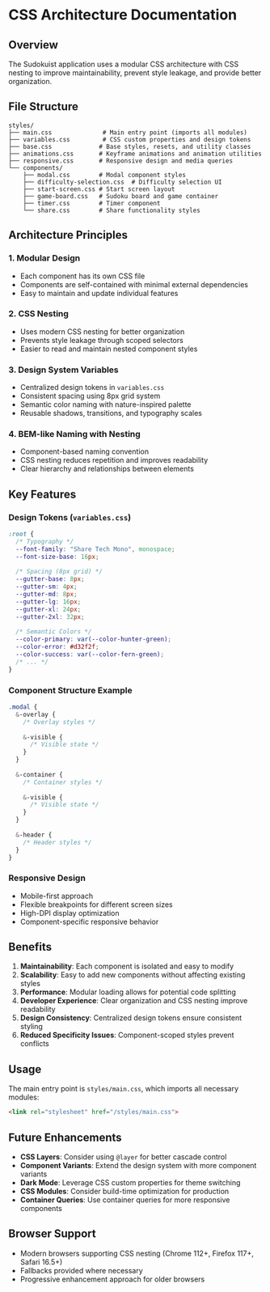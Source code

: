 # CSS Architecture Documentation

## Overview
The Sudokuist application uses a modular CSS architecture with CSS nesting to improve maintainability, prevent style leakage, and provide better organization.

## File Structure

```
styles/
├── main.css              # Main entry point (imports all modules)
├── variables.css         # CSS custom properties and design tokens
├── base.css             # Base styles, resets, and utility classes
├── animations.css       # Keyframe animations and animation utilities
├── responsive.css       # Responsive design and media queries
└── components/
    ├── modal.css        # Modal component styles
    ├── difficulty-selection.css  # Difficulty selection UI
    ├── start-screen.css # Start screen layout
    ├── game-board.css   # Sudoku board and game container
    ├── timer.css        # Timer component
    └── share.css        # Share functionality styles
```

## Architecture Principles

### 1. **Modular Design**
- Each component has its own CSS file
- Components are self-contained with minimal external dependencies
- Easy to maintain and update individual features

### 2. **CSS Nesting**
- Uses modern CSS nesting for better organization
- Prevents style leakage through scoped selectors
- Easier to read and maintain nested component styles

### 3. **Design System Variables**
- Centralized design tokens in `variables.css`
- Consistent spacing using 8px grid system
- Semantic color naming with nature-inspired palette
- Reusable shadows, transitions, and typography scales

### 4. **BEM-like Naming with Nesting**
- Component-based naming convention
- CSS nesting reduces repetition and improves readability
- Clear hierarchy and relationships between elements

## Key Features

### Design Tokens (`variables.css`)
```css
:root {
  /* Typography */
  --font-family: "Share Tech Mono", monospace;
  --font-size-base: 16px;
  
  /* Spacing (8px grid) */
  --gutter-base: 8px;
  --gutter-sm: 4px;
  --gutter-md: 8px;
  --gutter-lg: 16px;
  --gutter-xl: 24px;
  --gutter-2xl: 32px;
  
  /* Semantic Colors */
  --color-primary: var(--color-hunter-green);
  --color-error: #d32f2f;
  --color-success: var(--color-fern-green);
  /* ... */
}
```

### Component Structure Example
```css
.modal {
  &-overlay {
    /* Overlay styles */
    
    &-visible {
      /* Visible state */
    }
  }
  
  &-container {
    /* Container styles */
    
    &-visible {
      /* Visible state */
    }
  }
  
  &-header {
    /* Header styles */
  }
}
```

### Responsive Design
- Mobile-first approach
- Flexible breakpoints for different screen sizes
- High-DPI display optimization
- Component-specific responsive behavior

## Benefits

1. **Maintainability**: Each component is isolated and easy to modify
2. **Scalability**: Easy to add new components without affecting existing styles
3. **Performance**: Modular loading allows for potential code splitting
4. **Developer Experience**: Clear organization and CSS nesting improve readability
5. **Design Consistency**: Centralized design tokens ensure consistent styling
6. **Reduced Specificity Issues**: Component-scoped styles prevent conflicts

## Usage

The main entry point is `styles/main.css`, which imports all necessary modules:

```html
<link rel="stylesheet" href="/styles/main.css">
```

## Future Enhancements

- **CSS Layers**: Consider using `@layer` for better cascade control
- **Component Variants**: Extend the design system with more component variants
- **Dark Mode**: Leverage CSS custom properties for theme switching
- **CSS Modules**: Consider build-time optimization for production
- **Container Queries**: Use container queries for more responsive components

## Browser Support

- Modern browsers supporting CSS nesting (Chrome 112+, Firefox 117+, Safari 16.5+)
- Fallbacks provided where necessary
- Progressive enhancement approach for older browsers
